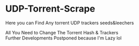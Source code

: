 # UDP-Torrent-Scrape
Here you can Find Any torrent UDP trackers seeds&leechers

All You Need to Change The Torrent Hash & Trackers<br/>
Further Developments Postponed because I'm Lazy lol
